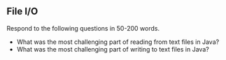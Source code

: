 ## File I/O

Respond to the following questions in 50-200 words.

* What was the most challenging part of reading from text files in Java?
* What was the most challenging part of writing to text files in Java?
